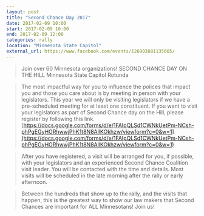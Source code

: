 ```yaml
---
layout: post
title: "Second Chance Day 2017"
date: 2017-02-09 10:00
start: 2017-02-09 10:00
end: 2017-02-09 12:00
categories: rally
location: "Minnesota State Capitol"
external_url: https://www.facebook.com/events/126903881135665/
---
```


> Join over 60 Minnesota organizations! SECOND CHANCE DAY ON THE HILL Minnesota State Capitol Rotunda

> The most impactful way for you to influence the polices that impact you and those you care about is by meeting in person with your legislators. This year we will only be visiting legislators if we have a pre-scheduled meeting for at least one constituent. If you want to visit your legislators as part of Second Chance day on the Hill, please register by following this link. [https://docs.google.com/forms/d/e/1FAIpQLSd1CWNkUetPm-NCsh-phPgEGyHORhwwjPhK1t8N8AllKOkhzw/viewform?c=0&w=1](https://docs.google.com/forms/d/e/1FAIpQLSd1CWNkUetPm-NCsh-phPgEGyHORhwwjPhK1t8N8AllKOkhzw/viewform?c=0&w=1)

> After you have registered, a visit will be arranged for you, if possible, with your legislators and an experienced Second Chance Coalition visit leader. You will be contacted with the time and details. Most visits will be scheduled in the late morning after the rally or early afternoon.

> Between the hundreds that show up to the rally, and the visits that happen, this is the greatest way to show our law makers that Second Chances are important for ALL Minnesotans! Join us!
